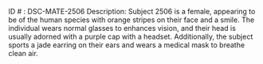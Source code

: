 ID # : DSC-MATE-2506
Description: Subject 2506 is a female, appearing to be of the human species with orange stripes on their face and a smile. The individual wears normal glasses to enhances vision, and their head is usually adorned with a purple cap with a headset. Additionally, the subject sports a jade earring on their ears and wears a medical mask to breathe clean air. 